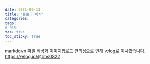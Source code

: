 ```yaml
---
date: 2021-09-13
title: "블로그 이사"
categories:
tags:
# 목차
toc: true
toc_sticky: true
---
```


markdown 파일 작성과 이미지업로드 편의성으로 인해 velog로 이사했습니다.
<https://velog.io/@zihs0822>
